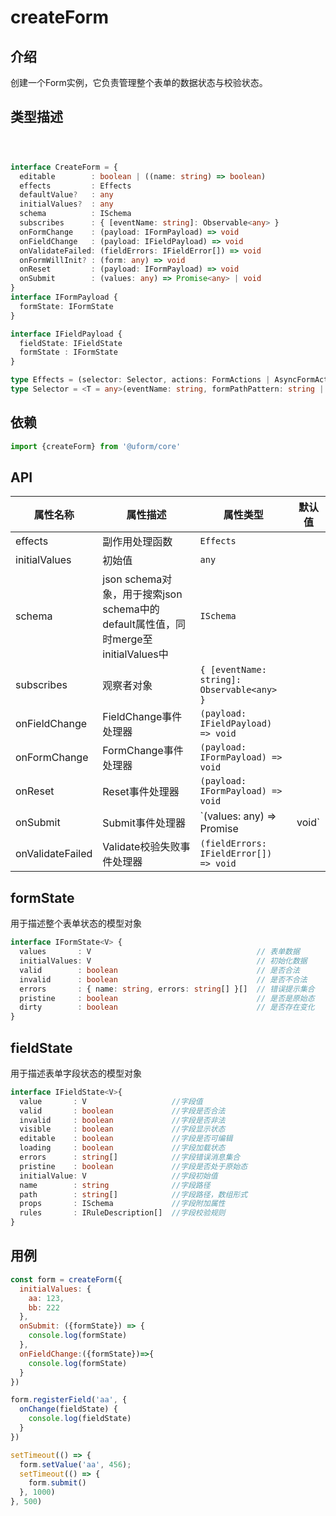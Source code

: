 # createForm

## 介绍

创建一个Form实例，它负责管理整个表单的数据状态与校验状态。

## 类型描述

```typescript



interface CreateForm = {
  editable        : boolean | ((name: string) => boolean)
  effects         : Effects
  defaultValue?   : any
  initialValues?  : any
  schema          : ISchema
  subscribes      : { [eventName: string]: Observable<any> }
  onFormChange    : (payload: IFormPayload) => void
  onFieldChange   : (payload: IFieldPayload) => void
  onValidateFailed: (fieldErrors: IFieldError[]) => void
  onFormWillInit? : (form: any) => void
  onReset         : (payload: IFormPayload) => void
  onSubmit        : (values: any) => Promise<any> | void
}
interface IFormPayload {
  formState: IFormState
}

interface IFieldPayload {
  fieldState: IFieldState
  formState : IFormState
}

type Effects = (selector: Selector, actions: FormActions | AsyncFormActions) => void
type Selector = <T = any>(eventName: string, formPathPattern: string | IFormPathMatcher) => Observable<T>
```

## 依赖

```javascript
import {createForm} from '@uform/core'
```

## API

| 属性名称         | 属性描述                                                                          | 属性类型                                                  | 默认值 |
| ---------------- | --------------------------------------------------------------------------------- | --------------------------------------------------------- | ------ |
| effects          | 副作用处理函数                                                                    | `Effects`                       |        |
| initialValues    | 初始值                                                                            | `any`                                                    |        |
| schema           | json schema对象，用于搜索json schema中的default属性值，同时merge至initialValues中 | `ISchema`                                                    |        |
| subscribes       | 观察者对象                                                                        | `{ [eventName: string]: Observable<any> }`                         |        |
| onFieldChange    | FieldChange事件处理器                                                             | `(payload: IFieldPayload) => void` |        |
| onFormChange     | FormChange事件处理器                                                              | `(payload: IFormPayload) => void`                      |        |
| onReset          | Reset事件处理器                                                                   | `(payload: IFormPayload) => void`                        |        |
| onSubmit         | Submit事件处理器                                                                  | `(values: any) => Promise<any> | void`                        |        |
| onValidateFailed | Validate校验失败事件处理器                                                        | `(fieldErrors: IFieldError[]) => void`                      |        |

## formState

用于描述整个表单状态的模型对象

```typescript
interface IFormState<V> {
  values       : V                                     // 表单数据
  initialValues: V                                     // 初始化数据
  valid        : boolean                               // 是否合法
  invalid      : boolean                               // 是否不合法
  errors       : { name: string, errors: string[] }[]  // 错误提示集合
  pristine     : boolean                               // 是否是原始态
  dirty        : boolean                               // 是否存在变化
}
```

## fieldState

用于描述表单字段状态的模型对象

```typescript
interface IFieldState<V>{
  value       : V                   //字段值
  valid       : boolean             //字段是否合法
  invalid     : boolean             //字段是否非法
  visible     : boolean             //字段显示状态
  editable    : boolean             //字段是否可编辑
  loading     : boolean             //字段加载状态
  errors      : string[]            //字段错误消息集合
  pristine    : boolean             //字段是否处于原始态
  initialValue: V                   //字段初始值
  name        : string              //字段路径
  path        : string[]            //字段路径，数组形式
  props       : ISchema             //字段附加属性
  rules       : IRuleDescription[]  //字段校验规则
}
```

## 用例

```javascript
const form = createForm({
  initialValues: {
    aa: 123,
    bb: 222
  },
  onSubmit: ({formState}) => {
    console.log(formState)
  },
  onFieldChange:({formState})=>{
    console.log(formState)
  }
})

form.registerField('aa', {
  onChange(fieldState) {
    console.log(fieldState)
  }
})

setTimeout(() => {
  form.setValue('aa', 456);
  setTimeout(() => {
    form.submit()
  }, 1000)
}, 500)
```
